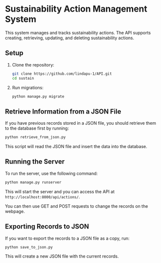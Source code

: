 # Sustainability Action Management System

This system manages and tracks sustainability actions. The API supports creating, retrieving, updating, and deleting sustainability actions.

## Setup

1. Clone the repository:
   ```bash
   git clone https://github.com/lindapu-1/API.git
   cd sustain
   ```
2. Run migrations:
   ```bash
   python manage.py migrate
   ```

## Retrieve Information from a JSON File

If you have previous records stored in a JSON file, you should retrieve them to the database first by running:

```bash
python retrieve_from_json.py
```

This script will read the JSON file and insert the data into the database.

## Running the Server

To run the server, use the following command:

```bash
python manage.py runserver
```

This will start the server and you can access the API at `http://localhost:8000/api/actions/`.

You can then use GET and POST requests to change the records on the webpage.

## Exporting Records to JSON

If you want to export the records to a JSON file as a copy, run:

```bash
python save_to_json.py
```

This will create a new JSON file with the current records.
